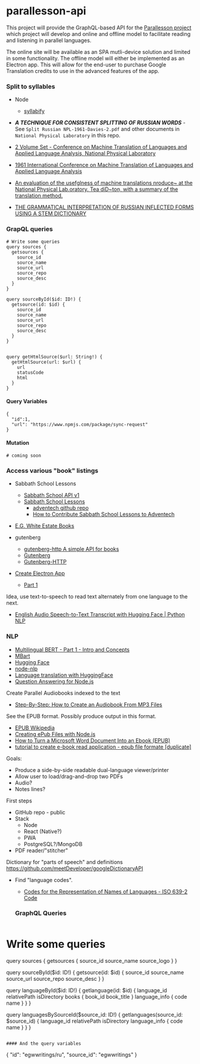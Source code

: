 # parallesson-api

This project will provide the  GraphQL-based API for the [Parallesson project](https://github.com/joefrance/parallesson) which project will develop and online and offline model to facilitate reading and listening in parallel languages.

The online site will be available as an SPA mutli-device solution and limited in some functionality. The offline model will either be implemented as an Electron app. This will allow for the end-user to purchase Google Translation credits to use in the advanced features of the app.

### Split to syllables

- Node
  - [syllabify](https://www.npmjs.com/package/syllabify)

- **_A TECHNIQUE FOR CONSISTENT SPLITTING OF RUSSIAN WORDS_** - See `Split Russian NPL-1961-Davies-2.pdf` and other documents in `National Physical Laboratory` in this repo.
- [2 Volume Set - Conference on Machine Translation of Languages and Applied Language Analysis,
National Physical Laboratory](https://www.abebooks.com/servlet/BookDetailsPL?bi=10402305312&cm_sp=snippet-_-srp1-_-tile3&searchurl=sortby%3D17%26tn%3D1961%2BInternational%2BConference%2BMachine%2BTranslation%2BLanguages%2BApplied%2BLanguage%2BAnalysis)
- [1961 International Conference on Machine Translation of Languages and Applied Language Analysis](https://books.google.com/books/about/1961_International_Conference_on_Machine.html?id=gcHWzAEACAAJ)
- [An evaluation of the usefglness of machine translations
nroduce~ at the National Physical Lab.oratory. Tea diD~ton,
with a summary of the translation method.](https://www.aclweb.org/anthology/C67-1002.pdf)
- [THE GRAMMATICAL INTERPRETATION OF RUSSIAN
INFLECTED FORMS USING A STEM DICTIONARY](https://citeseerx.ist.psu.edu/viewdoc/download?doi=10.1.1.519.3189&rep=rep1&type=pdf)


### GrapQL queries

```gql
# Write some queries
query sources {
  getsources {
    source_id
    source_name
    source_url
    source_repo
    source_desc
  }
}

query sourceById($id: ID!) {
  getsource(id: $id) {
    source_id
    source_name
    source_url
    source_repo
    source_desc
  }
}


query getHtmlSource($url: String!) {
  getHtmlSource(url: $url) {
    url
    statusCode
    html
  }
}
```

#### Query Variables

```
{
  "id":1,
  "url": "https://www.npmjs.com/package/sync-request"
}
```

#### Mutation
```
# coming soon
```

### Access various "book" listings

- Sabbath School Lessons
  - [Sabbath School API v1](https://adventech-sabbath-school.api-docs.io/v1/getting-started/introduction)
  - [Sabbath School Lessons](https://sabbath-school.adventech.io/language/)
    - [adventech github repo](https://github.com/Adventech)
    - [How to Contribute Sabbath School Lessons to Adventech
](https://medium.com/@imasaru/how-to-contribute-sabbath-school-lessons-to-adventech-6818aaca56c7)
- [E.G. White Estate Books](https://m.egwwritings.org/languages)
- gutenberg
  - [gutenberg-http A simple API for books](https://justamouse.com/gutenberg-http/)
  - [Gutenberg](https://github.com/c-w/gutenberg/)
  - [Gutenberg-HTTP](https://github.com/c-w/gutenberg-http/)

- [Create Electron App](https://www.leveluptutorials.com/tutorials/level-1-electron)
  - [Part 1](https://www.youtube.com/watch?v=GwxSkNkP67o)


Idea, use text-to-speech to read text alternately from one language to the next.

- [English Audio Speech-to-Text Transcript with Hugging Face | Python NLP](https://www.youtube.com/watch?v=dJAoK5zK36M)

### NLP

- [Multilingual BERT - Part 1 - Intro and Concepts](https://www.youtube.com/watch?v=rpuAZ8Ja0KE)
- [MBart](https://www.youtube.com/watch?v=oO7k5lH8Oe8)
- [Hugging Face](https://github.com/huggingface)
- [node-nlp](https://www.npmjs.com/package/node-nlp)
- [Language translation with HuggingFace](https://www.youtube.com/watch?v=fxZtz0LPJLE)
- [Question Answering for Node.js](https://github.com/huggingface/node-question-answering)

Create Parallel Audiobooks indexed to the text

- [Step-By-Step: How to Create an Audiobook From MP3 Files](https://naturallyvoice.com/step-by-step-how-to-create-an-audiobook-from-mp3-files/)

See the EPUB format. Possibly produce output in this format.

- [EPUB Wikipedia](https://en.wikipedia.org/wiki/EPUB#:~:text=EPUB%20is%20an%20e%2Dbook,smartphones%2C%20tablets%2C%20and%20computers.)
- [Creating ePub Files with Node.js](https://thecodebarbarian.com/creating-epub-files-with-node-js.html)
- [How to Turn a Microsoft Word Document Into an Ebook (EPUB)](https://www.janefriedman.com/word-epub/)
- [tutorial to create e-book read application - epub file formate [duplicate]](https://stackoverflow.com/questions/3193294/tutorial-to-create-e-book-read-application-epub-file-formate)

Goals:

- Produce a side-by-side readable dual-language viewer/printer
- Allow user to load/drag-and-drop two PDFs
- Audio?
- Notes lines?

First steps
- GitHub repo - public
- Stack
  - Node
  - React (Native?)
  - PWA
  - PostgreSQL?/MongoDB
- PDF reader/"stitcher"

Dictionary for "parts of speech" and definitions
https://github.com/meetDeveloper/googleDictionaryAPI
- Find "language codes".
  - [Codes for the Representation of Names of Languages - ISO 639-2 Code](https://www.loc.gov/standards/iso639-2/php/code_list.php)

  ### GraphQL Queries

  ```
# Write some queries
query sources {
  getsources {
    source_id
    source_name
    source_logo
  }
}

query sourceById($id: ID!) {
  getsource(id: $id) {
    source_id
    source_name
    source_url
    source_repo
    source_desc
  }
}

query languageById($id: ID!) {
  getlanguage(id: $id) {
    language_id
    relativePath
    isDirectory
    books {
      book_id
      book_title
    }
    language_info {
      code
      name
		}
	}
}

query languagesBySourceId($source_id: ID!) {
  getlanguages(source_id: $source_id) {
    language_id
    relativePath
    isDirectory
    language_info {
      code
      name
		}
	}
}
  ```

#### And the query variables

```
{
  "id": "egwwritings/ru",
  "source_id": "egwwritings"
}
```